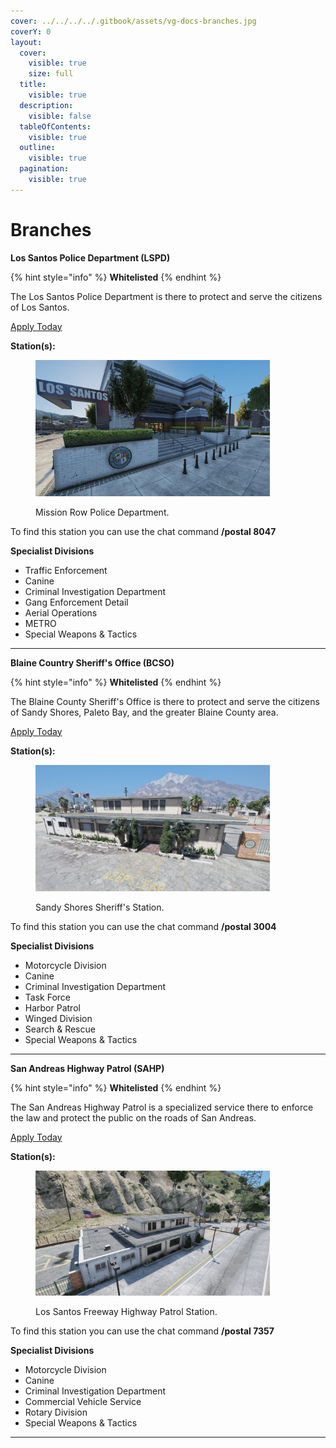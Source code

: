 ```yaml
---
cover: ../../../../.gitbook/assets/vg-docs-branches.jpg
coverY: 0
layout:
  cover:
    visible: true
    size: full
  title:
    visible: true
  description:
    visible: false
  tableOfContents:
    visible: true
  outline:
    visible: true
  pagination:
    visible: true
---
```


# Branches

**Los Santos Police Department (LSPD)**

{% hint style="info" %}
**Whitelisted**
{% endhint %}

The Los Santos Police Department is there to protect and serve the citizens of Los Santos.

[Apply Today](https://discord.gg/Vgmmt3C)

**Station(s):**

<figure><img src="../../../../.gitbook/assets/mrpd.jpg" alt="" width="375"><figcaption><p>Mission Row Police Department.</p></figcaption></figure>

To find this station you can use the chat command **/postal 8047**

**Specialist Divisions**

* Traffic Enforcement
* Canine
* Criminal Investigation Department
* Gang Enforcement Detail
* Aerial Operations
* METRO
* Special Weapons & Tactics

***

**Blaine Country Sheriff's Office (BCSO)**

{% hint style="info" %}
**Whitelisted**
{% endhint %}

The Blaine County Sheriff's Office is there to protect and serve the citizens of Sandy Shores, Paleto Bay, and the greater Blaine County area.

[Apply Today](https://discord.gg/Vgmmt3C)

**Station(s):**

<figure><img src="../../../../.gitbook/assets/bcso-ssss.jpg" alt="" width="375"><figcaption><p>Sandy Shores Sheriff's Station.</p></figcaption></figure>

To find this station you can use the chat command **/postal 3004**

**Specialist Divisions**

* Motorcycle Division
* Canine
* Criminal Investigation Department
* Task Force
* Harbor Patrol
* Winged Division
* Search & Rescue
* Special Weapons & Tactics

***

**San Andreas Highway Patrol (SAHP)**

{% hint style="info" %}
**Whitelisted**
{% endhint %}

The San Andreas Highway Patrol is a specialized service there to enforce the law and protect the public on the roads of San Andreas.

[Apply Today](https://discord.gg/Vgmmt3C)

**Station(s):**

<figure><img src="../../../../.gitbook/assets/sahp-lsf.jpg" alt="" width="375"><figcaption><p>Los Santos Freeway Highway Patrol Station.</p></figcaption></figure>

To find this station you can use the chat command **/postal 7357**

**Specialist Divisions**

* Motorcycle Division
* Canine
* Criminal Investigation Department
* Commercial Vehicle Service
* Rotary Division
* Special Weapons & Tactics

***
